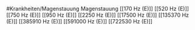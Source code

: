 #Krankheiten/Magenstauung
Magenstauung
[[170 Hz (E)]]
[[520 Hz (E)]]
[[750 Hz (E)]]
[[950 Hz (E)]]
[[2250 Hz (E)]]
[[17500 Hz (E)]]
[[135370 Hz (E)]]
[[385910 Hz (E)]]
[[591000 Hz (E)]]
[[722530 Hz (E)]]